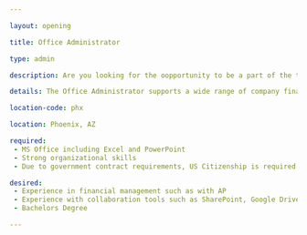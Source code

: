 ```yaml
---

layout: opening

title: Office Administrator

type: admin

description: Are you looking for the oopportunity to be a part of the team running the operations of a fast moving software company?  Connexta is looking for an Office Administrator supporting day-to-day company operations.

details: The Office Administrator supports a wide range of company finanical, human resources and facility tasks. Ready to do whatever needs getting done, the Office Administrator works together with the business manager, operations team and executive staff to run the company, support the software team, and make Connexta a great place to be.

location-code: phx

location: Phoenix, AZ

required:
 - MS Office including Excel and PowerPoint
 - Strong organizational skills
 - Due to government contract requirements, US Citizenship is required 

desired:
 - Experience in financial management such as with AP
 - Experience with collaboration tools such as SharePoint, Google Drive, etc.
 - Bachelors Degree

---
```

